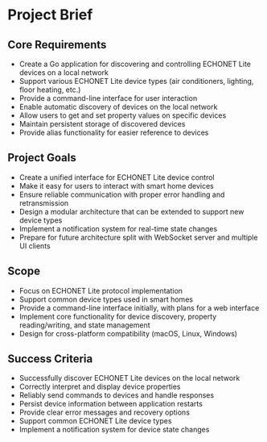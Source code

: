 # Project Brief

## Core Requirements

- Create a Go application for discovering and controlling ECHONET Lite devices on a local network
- Support various ECHONET Lite device types (air conditioners, lighting, floor heating, etc.)
- Provide a command-line interface for user interaction
- Enable automatic discovery of devices on the local network
- Allow users to get and set property values on specific devices
- Maintain persistent storage of discovered devices
- Provide alias functionality for easier reference to devices

## Project Goals

- Create a unified interface for ECHONET Lite device control
- Make it easy for users to interact with smart home devices
- Ensure reliable communication with proper error handling and retransmission
- Design a modular architecture that can be extended to support new device types
- Implement a notification system for real-time state changes
- Prepare for future architecture split with WebSocket server and multiple UI clients

## Scope

- Focus on ECHONET Lite protocol implementation
- Support common device types used in smart homes
- Provide a command-line interface initially, with plans for a web interface
- Implement core functionality for device discovery, property reading/writing, and state management
- Design for cross-platform compatibility (macOS, Linux, Windows)

## Success Criteria

- Successfully discover ECHONET Lite devices on the local network
- Correctly interpret and display device properties
- Reliably send commands to devices and handle responses
- Persist device information between application restarts
- Provide clear error messages and recovery options
- Support common ECHONET Lite device types
- Implement a notification system for device state changes
